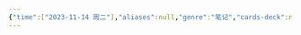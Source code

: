 ```yaml
---
{"time":["2023-11-14 周二"],"aliases":null,"genre":"笔记","cards-deck":null,"tags":null,"key":null,"dg-publish":true,"permalink":"/3 项目/考研/矩阵基本概念/","dgPassFrontmatter":true,"noteIcon":"","created":"2023-11-14T01:30:29.780+08:00","updated":"2023-11-14T01:30:34.000+08:00"}
---
```


